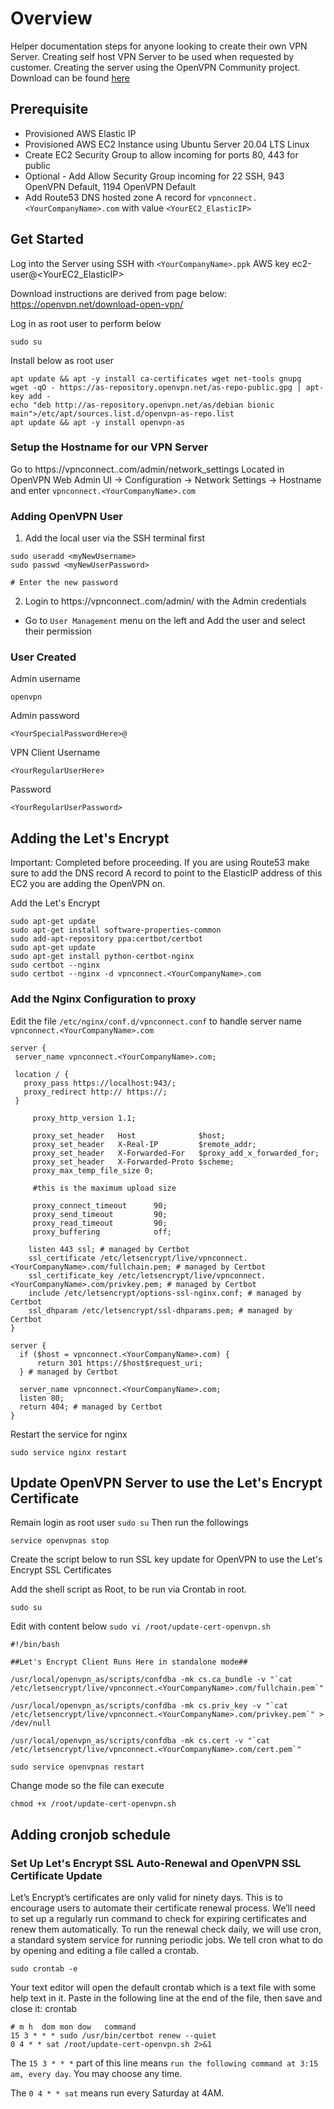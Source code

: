 # Overview

Helper documentation steps for anyone looking to create their own VPN Server.
Creating self host VPN Server to be used when requested by customer.  Creating the server using the OpenVPN Community project.
Download can be found [here](https://openvpn.net/community-downloads/)


## Prerequisite

* Provisioned AWS Elastic IP
* Provisioned AWS EC2 Instance using Ubuntu Server 20.04 LTS Linux 
* Create EC2 Security Group to allow incoming for ports 80, 443 for public
* Optional - Add Allow Security Group incoming for 22 SSH, 943 OpenVPN Default, 1194 OpenVPN Default 
* Add Route53 DNS hosted zone A record for `vpnconnect.<YourCompanyName>.com` with value `<YourEC2_ElasticIP>`

## Get Started

Log into the Server using SSH with `<YourCompanyName>.ppk` AWS key
ec2-user@<YourEC2_ElasticIP>


Download instructions are derived from page below:
https://openvpn.net/download-open-vpn/


Log in as root user to perform below
```
sudo su
```

Install below as root user
```
apt update && apt -y install ca-certificates wget net-tools gnupg
wget -qO - https://as-repository.openvpn.net/as-repo-public.gpg | apt-key add -
echo "deb http://as-repository.openvpn.net/as/debian bionic main">/etc/apt/sources.list.d/openvpn-as-repo.list
apt update && apt -y install openvpn-as
```

### Setup the Hostname for our VPN Server

Go to https://vpnconnect.<YourCompanyName>.com/admin/network_settings
Located in OpenVPN Web Admin UI -> Configuration -> Network Settings -> Hostname and enter `vpnconnect.<YourCompanyName>.com`


### Adding OpenVPN User 

1. Add the local user via the SSH terminal first
```
sudo useradd <myNewUsername>
sudo passwd <myNewUserPassword>

# Enter the new password 
```

2. Login to https://vpnconnect.<YourCompanyName>.com/admin/ with the Admin credentials
 * Go to `User Management` menu on the left and Add the user and select their permission
 

### User Created

Admin username
```
openvpn 
```
Admin password
```
<YourSpecialPasswordHere>@
```

VPN Client
Username
```
<YourRegularUserHere>
```
Password
```
<YourRegularUserPassword>
```


## Adding the Let's Encrypt


Important:  Completed before proceeding.  If you are using Route53 make sure to add the DNS record A record to point to the ElasticIP address of this EC2 you are adding the OpenVPN on.


Add the Let's Encrypt
```
sudo apt-get update
sudo apt-get install software-properties-common
sudo add-apt-repository ppa:certbot/certbot
sudo apt-get update
sudo apt-get install python-certbot-nginx
sudo certbot --nginx
sudo certbot --nginx -d vpnconnect.<YourCompanyName>.com
```

### Add the Nginx Configuration to proxy 

Edit the file `/etc/nginx/conf.d/vpnconnect.conf` to handle server name `vpnconnect.<YourCompanyName>.com`
```
server {
 server_name vpnconnect.<YourCompanyName>.com;

 location / {
   proxy_pass https://localhost:943/;
   proxy_redirect http:// https://;
 }

     proxy_http_version 1.1;

     proxy_set_header   Host              $host;
     proxy_set_header   X-Real-IP         $remote_addr;
     proxy_set_header   X-Forwarded-For   $proxy_add_x_forwarded_for;
     proxy_set_header   X-Forwarded-Proto $scheme;
     proxy_max_temp_file_size 0;

     #this is the maximum upload size

     proxy_connect_timeout      90;
     proxy_send_timeout         90;
     proxy_read_timeout         90;
     proxy_buffering            off;

    listen 443 ssl; # managed by Certbot
    ssl_certificate /etc/letsencrypt/live/vpnconnect.<YourCompanyName>.com/fullchain.pem; # managed by Certbot
    ssl_certificate_key /etc/letsencrypt/live/vpnconnect.<YourCompanyName>.com/privkey.pem; # managed by Certbot
    include /etc/letsencrypt/options-ssl-nginx.conf; # managed by Certbot
    ssl_dhparam /etc/letsencrypt/ssl-dhparams.pem; # managed by Certbot
}

server {
  if ($host = vpnconnect.<YourCompanyName>.com) {
      return 301 https://$host$request_uri;
  } # managed by Certbot

  server_name vpnconnect.<YourCompanyName>.com;
  listen 80;
  return 404; # managed by Certbot
}
```

Restart the service for nginx
```
sudo service nginx restart
```

## Update OpenVPN Server to use the Let's Encrypt Certificate

Remain login as root user `sudo su`
Then run the followings
```
service openvpnas stop
```

Create the script below to run SSL key update for OpenVPN to use the Let's Encrypt SSL Certificates


Add the shell script as Root, to be run via Crontab in root.
```
sudo su
```

Edit with content below  `sudo vi /root/update-cert-openvpn.sh`

```
#!/bin/bash

##Let's Encrypt Client Runs Here in standalone mode##

/usr/local/openvpn_as/scripts/confdba -mk cs.ca_bundle -v "`cat /etc/letsencrypt/live/vpnconnect.<YourCompanyName>.com/fullchain.pem`"

/usr/local/openvpn_as/scripts/confdba -mk cs.priv_key -v "`cat /etc/letsencrypt/live/vpnconnect.<YourCompanyName>.com/privkey.pem`" > /dev/null

/usr/local/openvpn_as/scripts/confdba -mk cs.cert -v "`cat /etc/letsencrypt/live/vpnconnect.<YourCompanyName>.com/cert.pem`"

sudo service openvpnas restart
```

Change mode so the file can execute
```
chmod +x /root/update-cert-openvpn.sh
```

## Adding cronjob schedule

### Set Up Let's Encrypt SSL Auto-Renewal and OpenVPN SSL Certificate Update
Letʼs Encryptʼs certificates are only valid for ninety days. This is to encourage users to automate their
certificate renewal process. Weʼll need to set up a regularly run command to check for expiring certificates and
renew them automatically.
To run the renewal check daily, we will use cron, a standard system service for running periodic jobs. We tell
cron what to do by opening and editing a file called a crontab.
```
sudo crontab -e
```
Your text editor will open the default crontab which is a text file with some help text in it. Paste in the following
line at the end of the file, then save and close it: crontab

```
# m h  dom mon dow   command
15 3 * * * sudo /usr/bin/certbot renew --quiet
0 4 * * sat /root/update-cert-openvpn.sh 2>&1
```

The `15 3 * * *` part of this line means `run the following command at 3:15 am, every day`. You may choose any time.

The `0 4 * * sat` means run every Saturday at 4AM.







